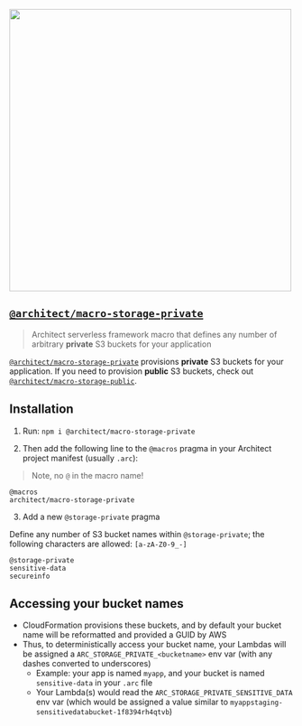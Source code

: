 [<img src="https://s3-us-west-2.amazonaws.com/arc.codes/architect-logo-500b@2x.png" width=500>](https://www.npmjs.com/package/@architect/architect)

## [`@architect/macro-storage-private`](https://www.npmjs.com/package/@architect/macro-storage-private)

> Architect serverless framework macro that defines any number of arbitrary **private** S3 buckets for your application

[`@architect/macro-storage-private`](https://www.npmjs.com/package/@architect/macro-storage-private) provisions **private** S3 buckets for your application. If you need to provision **public** S3 buckets, check out [`@architect/macro-storage-public`](https://www.npmjs.com/package/@architect/macro-storage-public).


## Installation

1. Run: `npm i @architect/macro-storage-private`

2. Then add the following line to the `@macros` pragma in your Architect project manifest (usually `.arc`):

> Note, no `@` in the macro name!

```
@macros
architect/macro-storage-private
```

3. Add a new `@storage-private` pragma

Define any number of S3 bucket names within `@storage-private`; the following characters are allowed: `[a-zA-Z0-9_-]`

```
@storage-private
sensitive-data
secureinfo
```


## Accessing your bucket names

- CloudFormation provisions these buckets, and by default your bucket name will be reformatted and provided a GUID by AWS
- Thus, to deterministically access your bucket name, your Lambdas will be assigned a `ARC_STORAGE_PRIVATE_<bucketname>` env var (with any dashes converted to underscores)
  - Example: your app is named `myapp`, and your bucket is named `sensitive-data` in your `.arc` file
  - Your Lambda(s) would read the `ARC_STORAGE_PRIVATE_SENSITIVE_DATA` env var (which would be assigned a value similar to `myappstaging-sensitivedatabucket-1f8394rh4qtvb`)
